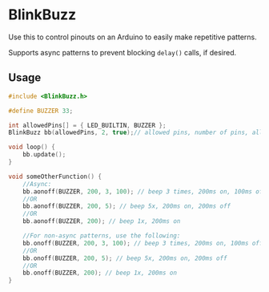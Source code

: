 # BlinkBuzz

Use this to control pinouts on an Arduino to easily make repetitive patterns.

Supports async patterns to prevent blocking `delay()` calls, if desired.

## Usage

```c++
#include <BlinkBuzz.h>

#define BUZZER 33;

int allowedPins[] = { LED_BUILTIN, BUZZER };
BlinkBuzz bb(allowedPins, 2, true);// allowed pins, number of pins, allow usage of async patterns

void loop() {
	bb.update();
}

void someOtherFunction() {
	//Async:
	bb.aonoff(BUZZER, 200, 3, 100); // beep 3 times, 200ms on, 100ms off
	//OR
	bb.aonoff(BUZZER, 200, 5); // beep 5x, 200ms on, 200ms off
	//OR
	bb.aonoff(BUZZER, 200); // beep 1x, 200ms on

	//For non-async patterns, use the following:
	bb.onoff(BUZZER, 200, 3, 100); // beep 3 times, 200ms on, 100ms off
	//OR
	bb.onoff(BUZZER, 200, 5); // beep 5x, 200ms on, 200ms off
	//OR
	bb.onoff(BUZZER, 200); // beep 1x, 200ms on
}
```